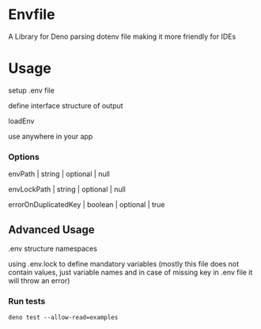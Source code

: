 # Envfile

A Library for Deno parsing dotenv file making it more friendly for IDEs

# Usage

setup .env file 

define interface structure of output

loadEnv

use anywhere in your app


### Options

envPath | string | optional | null

envLockPath | string | optional | null

errorOnDuplicatedKey | boolean | optional | true


## Advanced Usage

.env structure namespaces

using .env.lock to define mandatory variables (mostly this file does not contain values, just variable names and in case of missing key in .env file it will throw an error)

### Run tests
 
`deno test --allow-read=examples`
